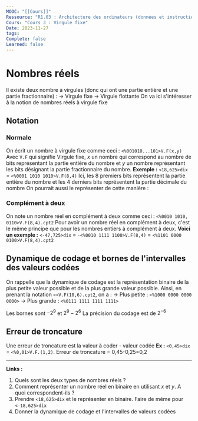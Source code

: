 ```yaml
---
MOOC: "[[Cours]]"
Ressource: "R1.03 : Architecture des ordinateurs (données et instructions)"
Cours: "Cours 3 : Virgule fixe"
Date: 2023-11-27
tags: 
Complete: false
Learned: false
---
```

# Nombres réels
Il existe deux nombre à virgules (donc qui ont une partie entière et une partie fractionnaire) :
→ Virgule fixe
→ Virgule flottante
On va ici s'intéresser à la notion de nombres réels à virgule fixe

## Notation
### Normale
On écrit un nombre à virgule fixe comme ceci :
`<%001010...101>V.F(x,y)`
Avec `V.F` qui signifie Virgule fixe, $x$ un nombre qui correspond au nombre de bits représentant la partie entière du nombre et $y$ un nombre représentant les bits désignant la partie fractionnaire du nombre.
**Exemple :**
`<18,625>dix` = `<%0001 1010 1010>V.F(8,4)`
Ici, les 8 premiers bits représentent la partie entière du nombre et les 4 derniers bits représentent la partie décimale du nombre
On pourrait aussi le représenter de cette manière :

### Complément à deux
On note un nombre réel en complément à deux comme ceci :
`<%0010 1010, 0110>V.F(8,4).cpt2`
Pour avoir un nombre réel en complément à deux, c'est le même principe que pour les nombres entiers à complément à deux.
**Voici un exemple :**
`<-47,725>dix` = `-<%0010 1111 1100>V.F(8,4)` = `<%1101 0000 0100>V.F(8,4).cpt2`

## Dynamique de codage et bornes de l'intervalles des valeurs codées
On rappelle que la dynamique de codage est la représentation binaire de la plus petite valeur possible et de la plus grande valeur possible.
Ainsi, en prenant la notation `<>V.F(10,6).cpt2`, on a :
→ Plus petite : `<%1000 0000 0000 0000>`
→ Plus grande : `<%0111 1111 1111 1111>`

Les bornes sont $-2^9$ et $2^9-2^6$
La précision du codage est de $2^{-6}$

## Erreur de troncature
Une erreur de troncature est la valeur à coder - valeur codée
**Ex :** `<0,45>dix` = `<%0,01>V.F.(1,2)`. Erreur de troncature = 0,45-0,25=0,2

---
**Links :**
1. Quels sont les deux types de nombres réels ?
2. Comment représenter un nombre réel en binaire en utilisant $x$ et $y$. A quoi correspondent-ils ?
3. Prendre `<18,625>dix` et le représenter en binaire. Faire de même pour `<-18,625>dix`
4. Donner la dynamique de codage et l'intervalles de valeurs codées